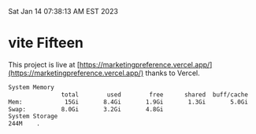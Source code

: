 Sat Jan 14 07:38:13 AM EST 2023

# vite Fifteen


This project is live at [https://marketingpreference.vercel.app/](https://marketingpreference.vercel.app/) thanks to Vercel.

```bash
System Memory
               total        used        free      shared  buff/cache   available
Mem:            15Gi       8.4Gi       1.9Gi       1.3Gi       5.0Gi       5.3Gi
Swap:          8.0Gi       3.2Gi       4.8Gi
System Storage
244M	.
